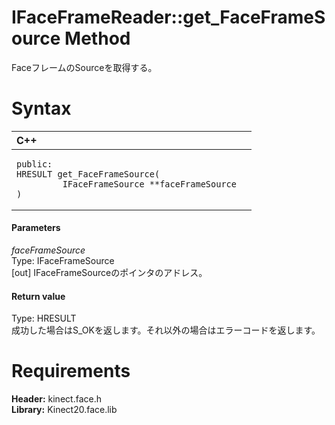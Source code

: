 IFaceFrameReader::get\_FaceFrameSource Method  
=============================================  

FaceフレームのSourceを取得する。 <span id="syntaxSection"></span>

Syntax  
======  

<table>
<colgroup>
<col width="100%" />
</colgroup>
<thead>
<tr class="header">
<th align="left">C++</th>
</tr>
</thead>
<tbody>
<tr class="odd">
<td align="left"><pre><code>public:  
HRESULT get_FaceFrameSource(  
         IFaceFrameSource **faceFrameSource  
)</code></pre></td>
</tr>
</tbody>
</table>

<span id="ID4EG"></span>
#### Parameters  

*faceFrameSource*    
Type: IFaceFrameSource  
[out] IFaceFrameSourceのポインタのアドレス。  

<span id="ID4EP"></span>
#### Return value  

Type: HRESULT  
成功した場合はS\_OKを返します。それ以外の場合はエラーコードを返します。  

<span id="requirements"></span>

Requirements  
============  

**Header:** kinect.face.h  
**Library:** Kinect20.face.lib  



<!--Please do not edit the data in the comment block below.-->
<!--
TOCTitle : get_FaceFrameSource Method
RLTitle : IFaceFrameReader::get_FaceFrameSource Method
KeywordK : get_FaceFrameSource method
KeywordK : IFaceFrameReader::get_FaceFrameSource method
KeywordF : IFaceFrameReader::get_FaceFrameSource
KeywordF : get_FaceFrameSource
KeywordF : Microsoft.Kinect.face.IFaceFrameReader.get_FaceFrameSource(IFaceFrameSource@)
KeywordA : M:Microsoft.Kinect.face.IFaceFrameReader.get_FaceFrameSource(IFaceFrameSource@)
AssetID : M:Microsoft.Kinect.face.IFaceFrameReader.get_FaceFrameSource(IFaceFrameSource@)
Locale : en-us
CommunityContent : 1
APIType : Managed
APILocation : 
APIName : Microsoft.Kinect.face.IFaceFrameReader::get_FaceFrameSource
TargetOS : Windows
TopicType : kbSyntax
DevLang : C++
DocSet : K4Wv2
ProjType : K4Wv2Proj
Technology : Kinect for Windows
Product : Kinect for Windows SDK v2
productversion : 20
-->
